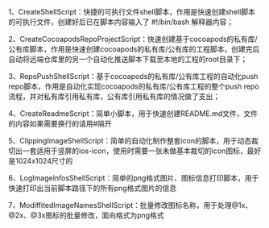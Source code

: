 1、CreateShellScript：快捷的可执行文件shell脚本，作用是快速创建shell脚本的可执行文件，创建好后已在脚本内容输入了 #!/bin/bash 解释器内容；

2、CreateCocoapodsRepoProjectScript：快速创建基于cocoapods的私有库/公有库脚本，作用是快速创建cocoapods的私有库/公有库的工程脚本，创建完后自动将远端仓库里的另一个自动化推送脚本下载至本地的工程的root目录下；

3、RepoPushShellScript：基于cocoapods的私有库/公有库工程的自动化push repo脚本，作用是自动化实现cocoapods的私有库/公有库工程的整个push repo流程，并对私有库引用私有库，公有库引用私有库的情况做了支出；

4、CreateReadmeScript：简单小脚本，用于快速创建README.md文件，文件的内容如果需要换行的请用#隔开

5、ClippingImageShellScript：简单的自动化制作整套icon的脚本，用于动态裁切出一套适用于竖屏的ios-icon，使用时需要一张未做基本裁切的icon图标，最好是1024x1024尺寸的

6、LogImageInfosShellScript：简单的png格式图片、图标信息打印脚本，用于快速打印出当前脚本路径下的所有png格式图片的信息

7、ModiffitedImageNamesShellScript：批量修改图标名称，用于处理@1x、@2x、@3x图标的批量修改，面向格式为png格式
